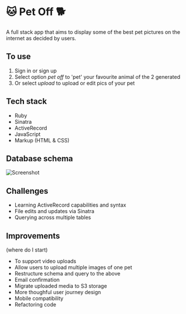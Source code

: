 # 🐱 Pet Off 🐕

A full stack app that aims to display some of the best pet pictures on the internet as decided by users. 

## To use

1. Sign in or sign up
2. Select option *pet off* to 'pet' your favourite animal of the 2 generated
3. Or select *upload* to upload or edit pics of your pet

## Tech stack

* Ruby 
* Sinatra 
* ActiveRecord
* JavaScript 
* Markup (HTML & CSS)

## Database schema

![Screenshot](images/db_wireframes.jpg)

## Challenges

* Learning ActiveRecord capabilities and syntax
* File edits and updates via Sinatra
* Querying across multiple tables 

## Improvements 
(where do I start)

* To support video uploads 
* Allow users to upload multiple images of one pet
* Restructure schema and query to the above
* Email confirmation 
* Migrate uploaded media to S3 storage
* More thoughful user journey design 
* Mobile compatibility 
* Refactoring code 

